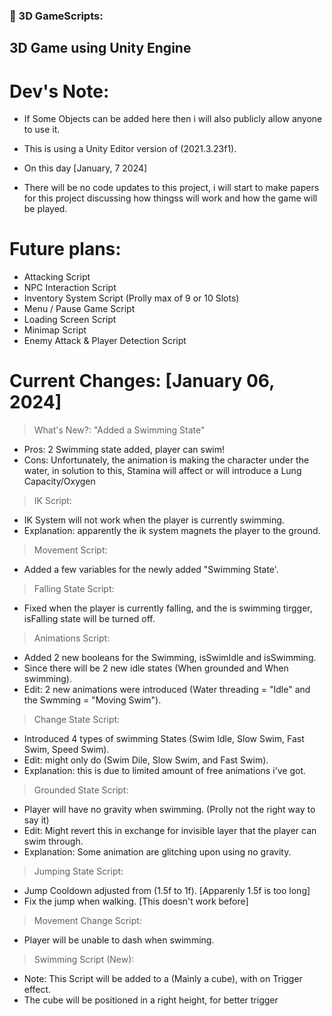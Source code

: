 ### 🔨 3D GameScripts:
3D Game using Unity Engine
---

<h1>Dev's Note:</h1>

- If Some Objects can be added here then i will also publicly allow anyone to use it.
- This is using a Unity Editor version of (2021.3.23f1).

- On this day [January, 7 2024]
- There will be no code updates to this project, i will start to make papers for this project discussing how thingss will work and how the game will be played.

<h1>Future plans:</h1>

- Attacking Script
- NPC Interaction Script
- Inventory System Script (Prolly max of 9 or 10 Slots)
- Menu / Pause Game Script
- Loading Screen Script
- Minimap Script
- Enemy Attack & Player Detection Script

<h1>Current Changes: [January 06, 2024]</h1>

> What's New?: "Added a Swimming State"
- Pros: 2 Swimming state added, player can swim!
- Cons: Unfortunately, the animation is making the character under the water, in solution to this, Stamina will affect or will introduce a Lung Capacity/Oxygen

> IK Script:
- IK System will not work when the player is currently swimming.
- Explanation: apparently the ik system magnets the player to the ground. 
  
> Movement Script:
- Added a few variables for the newly added "Swimming State'.

> Falling State Script:
- Fixed when the player is currently falling, and the is swimming tirgger, isFalling state will be turned off.

> Animations Script:
- Added 2 new booleans for the Swimming, isSwimIdle and isSwimming.
- Since there will be 2 new idle states (When grounded and When swimming).
- Edit: 2 new animations were introduced (Water threading = "Idle" and the Swmming = "Moving Swim").

> Change State Script:
- Introduced 4 types of swimming States (Swim Idle, Slow Swim, Fast Swim, Speed Swim).
- Edit: might only do (Swim Dile, Slow Swim, and Fast Swim).
- Explanation: this is due to limited amount of free animations i've got.

> Grounded State Script:
- Player will have no gravity when swimming. (Prolly not the right way to say it)
- Edit: Might revert this in exchange for invisible layer that the player can swim through.
- Explanation: Some animation are glitching upon using no gravity.

> Jumping State Script:
- Jump Cooldown adjusted from (1.5f to 1f). [Apparenly 1.5f is too long]
- Fix the jump when walking. [This doesn't work before]

> Movement Change Script:
- Player will be unable to dash when swimming.

> Swimming Script (New):
- Note: This Script will be added to a (Mainly a cube), with on Trigger effect.
- The cube will be positioned in a right height, for better trigger

